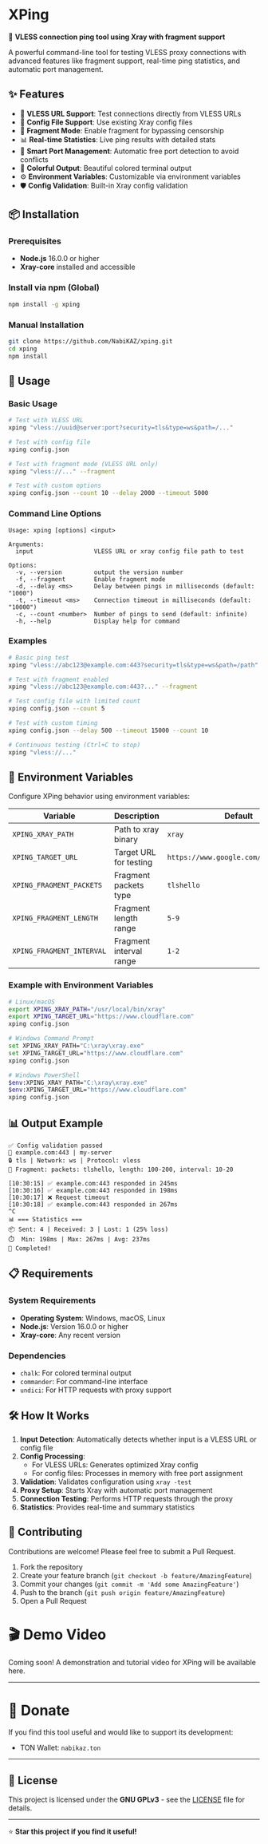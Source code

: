 # XPing

🚀 **VLESS connection ping tool using Xray with fragment support**

A powerful command-line tool for testing VLESS proxy connections with advanced features like fragment support, real-time ping statistics, and automatic port management.

## ✨ Features

- 🔗 **VLESS URL Support**: Test connections directly from VLESS URLs
- 📁 **Config File Support**: Use existing Xray config files
- 🧩 **Fragment Mode**: Enable fragment for bypassing censorship
- 📊 **Real-time Statistics**: Live ping results with detailed stats
- 🎯 **Smart Port Management**: Automatic free port detection to avoid conflicts
- 🌈 **Colorful Output**: Beautiful colored terminal output
- ⚙️ **Environment Variables**: Customizable via environment variables
- 🛡️ **Config Validation**: Built-in Xray config validation

## 📦 Installation

### Prerequisites

- **Node.js** 16.0.0 or higher
- **Xray-core** installed and accessible

### Install via npm (Global)

```bash
npm install -g xping
```

### Manual Installation

```bash
git clone https://github.com/NabiKAZ/xping.git
cd xping
npm install
```

## 🚀 Usage

### Basic Usage

```bash
# Test with VLESS URL
xping "vless://uuid@server:port?security=tls&type=ws&path=/..."

# Test with config file
xping config.json

# Test with fragment mode (VLESS URL only)
xping "vless://..." --fragment

# Test with custom options
xping config.json --count 10 --delay 2000 --timeout 5000
```

### Command Line Options

```
Usage: xping [options] <input>

Arguments:
  input                 VLESS URL or xray config file path to test

Options:
  -v, --version         output the version number
  -f, --fragment        Enable fragment mode
  -d, --delay <ms>      Delay between pings in milliseconds (default: "1000")
  -t, --timeout <ms>    Connection timeout in milliseconds (default: "10000")
  -c, --count <number>  Number of pings to send (default: infinite)
  -h, --help            Display help for command
```

### Examples

```bash
# Basic ping test
xping "vless://abc123@example.com:443?security=tls&type=ws&path=/path"

# Test with fragment enabled
xping "vless://abc123@example.com:443?..." --fragment

# Test config file with limited count
xping config.json --count 5

# Test with custom timing
xping config.json --delay 500 --timeout 15000 --count 10

# Continuous testing (Ctrl+C to stop)
xping "vless://..."
```

## 🔧 Environment Variables

Configure XPing behavior using environment variables:

| Variable | Description | Default |
|----------|-------------|---------|
| `XPING_XRAY_PATH` | Path to xray binary | `xray` |
| `XPING_TARGET_URL` | Target URL for testing | `https://www.google.com/generate_204` |
| `XPING_FRAGMENT_PACKETS` | Fragment packets type | `tlshello` |
| `XPING_FRAGMENT_LENGTH` | Fragment length range | `5-9` |
| `XPING_FRAGMENT_INTERVAL` | Fragment interval range | `1-2` |

### Example with Environment Variables

```bash
# Linux/macOS
export XPING_XRAY_PATH="/usr/local/bin/xray"
export XPING_TARGET_URL="https://www.cloudflare.com"
xping config.json

# Windows Command Prompt
set XPING_XRAY_PATH="C:\xray\xray.exe"
set XPING_TARGET_URL="https://www.cloudflare.com"
xping config.json

# Windows PowerShell
$env:XPING_XRAY_PATH="C:\xray\xray.exe"
$env:XPING_TARGET_URL="https://www.cloudflare.com"
xping config.json
```

## 📊 Output Example

```
✅ Config validation passed
📍 example.com:443 | my-server
🔒 tls | Network: ws | Protocol: vless
📝 Fragment: packets: tlshello, length: 100-200, interval: 10-20

[10:30:15] ✅ example.com:443 responded in 245ms
[10:30:16] ✅ example.com:443 responded in 198ms
[10:30:17] ❌ Request timeout
[10:30:18] ✅ example.com:443 responded in 267ms
^C
📊 === Statistics ===
📦 Sent: 4 | Received: 3 | Lost: 1 (25% loss)
⏱️  Min: 198ms | Max: 267ms | Avg: 237ms
🏁 Completed!
```

## 📋 Requirements

### System Requirements

- **Operating System**: Windows, macOS, Linux
- **Node.js**: Version 16.0.0 or higher
- **Xray-core**: Any recent version

### Dependencies

- `chalk`: For colored terminal output
- `commander`: For command-line interface
- `undici`: For HTTP requests with proxy support

## 🛠️ How It Works

1. **Input Detection**: Automatically detects whether input is a VLESS URL or config file
2. **Config Processing**: 
   - For VLESS URLs: Generates optimized Xray config
   - For config files: Processes in memory with free port assignment
3. **Validation**: Validates configuration using `xray -test`
4. **Proxy Setup**: Starts Xray with automatic port management
5. **Connection Testing**: Performs HTTP requests through the proxy
6. **Statistics**: Provides real-time and summary statistics

## 🤝 Contributing

Contributions are welcome! Please feel free to submit a Pull Request.

1. Fork the repository
2. Create your feature branch (`git checkout -b feature/AmazingFeature`)
3. Commit your changes (`git commit -m 'Add some AmazingFeature'`)
4. Push to the branch (`git push origin feature/AmazingFeature`)
5. Open a Pull Request

# 🎬 Demo Video

Coming soon! A demonstration and tutorial video for XPing will be available here.

---

# 💸 Donate

If you find this tool useful and would like to support its development:

- TON Wallet: `nabikaz.ton`

---

## 📄 License

This project is licensed under the **GNU GPLv3** - see the [LICENSE](LICENSE) file for details.

---

⭐ **Star this project if you find it useful!**
